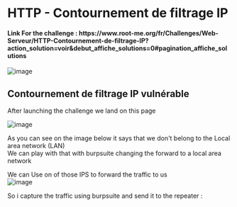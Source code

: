 <h1>HTTP - Contournement de filtrage IP</h1>
<h4>Link For the challenge : https://www.root-me.org/fr/Challenges/Web-Serveur/HTTP-Contournement-de-filtrage-IP?action_solution=voir&debut_affiche_solutions=0#pagination_affiche_solutions</h4>

![image](https://github.com/user-attachments/assets/6eb8edc5-c4ef-4e13-bf1f-9f195ca8d7e4)


<h2>Contournement de filtrage IP vulnérable</h2>
After launching the challenge we land on this page 

![image](https://github.com/user-attachments/assets/4770ae33-cc2f-40ce-9411-dba15b9c444a)

As you can see on the image below it says that we don't belong to the Local area network (LAN) <br>
We can play with that with burpsuite changing the forward to a local area network 
<br>


We can Use on of those IPS to forward the traffic to us <br>
![image](https://github.com/user-attachments/assets/69de1ccf-9aab-4f8b-89f3-a7ac80bdd734)



So i capture the traffic using burpsuite and send it to the repeater : 
